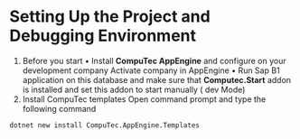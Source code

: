# Setting Up the Project and Debugging Environment
1)	Before you start 
•	Install **CompuTec AppEngine** and configure on your development company Activate company in AppEngine 
•	Run Sap B1 application on this database and make sure that **Computec.Start**  addon is installed and set this addon to start manually ( dev Mode) 
2)	Install CompuTec templates
Open command prompt and type the following command 
```batch
dotnet new install CompuTec.AppEngine.Templates
```